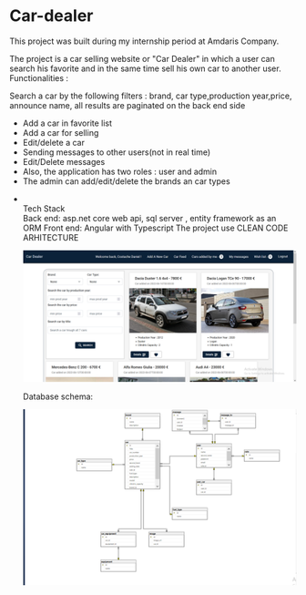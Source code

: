 # Car-dealer

<p>This project was built during my internship period at Amdaris Company.</p>
<p>The project is a car selling website or "Car Dealer" in which a user can search his favorite and in the same time sell his own car to another user. 
Functionalities : </p>
<p>Search a car by the following filters : brand, car type,production year,price, announce name, all results are paginated on the back end side</p>
<ul>
<li>Add a car in favorite list</li>
<li>Add a car for selling</li>
<li>Edit/delete a car</li>
<li>Sending messages to other users(not in real time) </li>
<li>Edit/Delete messages</li>
<li>Also, the application has two roles : user and admin</li>
<li>The admin can add/edit/delete the brands an car types <li>

<br>Tech Stack<br>
Back end: asp.net core web api, sql server , entity framework as an ORM
Front end: Angular with Typescript
The project use CLEAN CODE ARHITECTURE



<img src="Website overview.png"></img>



Database schema:

<img src="database schema.png"></img>

